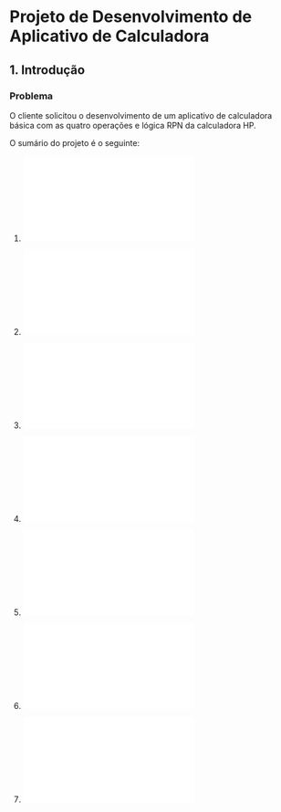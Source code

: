 # Projeto de Desenvolvimento de Aplicativo de Calculadora

## 1. Introdução


### Problema

O cliente solicitou o desenvolvimento de um aplicativo de calculadora básica com as quatro operações e lógica RPN da calculadora HP.

O sumário do projeto é o seguinte:

1. ![Documento de requisitos](1documentoRequisitos.md)

2. ![Projeto de arquitetura](projArquitetura.md)

3. ![Projeto de dados](4projDados.md)

4. ![Projeto de algoritmos](5projAlgoritmos.md)

5. ![Plano de codificação e testes](6planoCodTestes.md)

6. ![Plano de implantação](7planoImplantacao.md)

7. ![Plano de manutenção](8planoManutencao.md)

